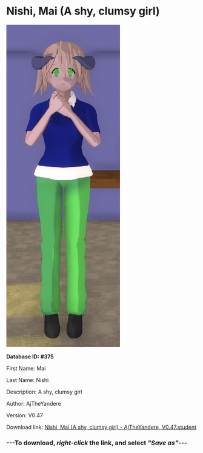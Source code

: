 # Nishi, Mai (A shy, clumsy girl)

<img src="https://raw.githubusercontent.com/Arbiter1223/Daigaku-Gurashi-Custom-Students/master/Students/Files/Nishi%2C%20Mai%20(A%20shy%2C%20clumsy%20girl).png" title="Nishi, Mai (A shy, clumsy girl) - AjTheYandere, V0.47">

**Database ID: #375**

First Name: Mai

Last Name: Nishi

Description: A shy, clumsy girl

Author: AjTheYandere

Version: V0.47

Download link: <a href="https://raw.githubusercontent.com/Arbiter1223/Daigaku-Gurashi-Custom-Students/master/Students/Files/Nishi%2C%20Mai%20(A%20shy%2C%20clumsy%20girl)%20-%20AjTheYandere%2C%20V0.47.student">Nishi, Mai (A shy, clumsy girl) - AjTheYandere, V0.47.student</a>

### ---**To download, _right-click_ the link, and select _"Save as"_**---

